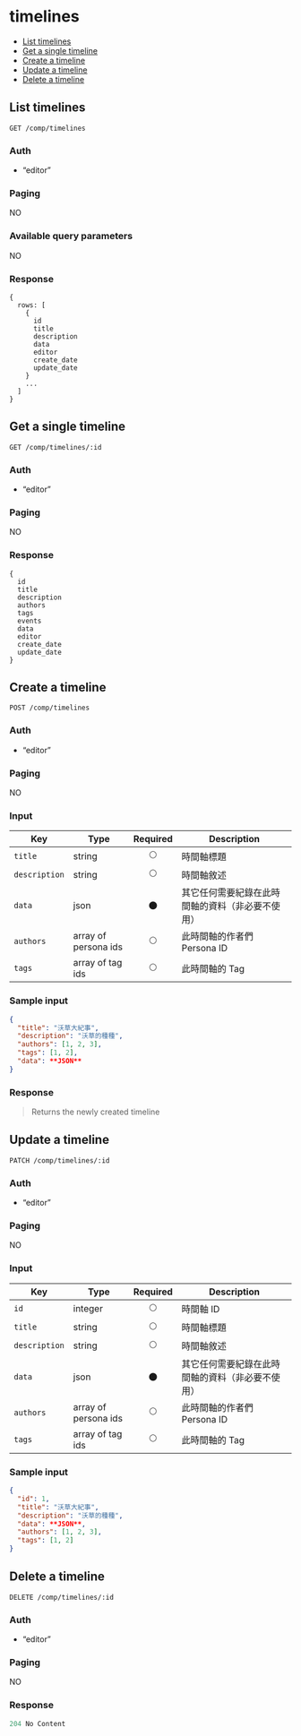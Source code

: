 # timelines

- [List timelines](#list-timelines)
- [Get a single timeline](#get-a-single-timeline)
- [Create a timeline](#create-a-timeline)
- [Update a timeline](#update-a-timeline)
- [Delete a timeline](#delete-a-timeline)

## List timelines
```
GET /comp/timelines
```

### Auth
- “editor”

### Paging
NO

### Available query parameters
NO

### Response
```
{
  rows: [
    {
      id
      title
      description
      data
      editor
      create_date
      update_date
    }
    ...
  ]
}
```

## Get a single timeline
```
GET /comp/timelines/:id
```

### Auth
- “editor”

### Paging
NO

### Response
```
{
  id
  title
  description
  authors
  tags
  events
  data
  editor
  create_date
  update_date
}
```

## Create a timeline
```
POST /comp/timelines
```

### Auth
- “editor”

### Paging
NO

### Input

| Key | Type | Required | Description |
| --- | --- | :---: | --- |
| `title` | string | 🌕 | 時間軸標題 |
| `description` | string | 🌕 | 時間軸敘述 |
| `data` | json | 🌑 | 其它任何需要紀錄在此時間軸的資料（非必要不使用） |
| `authors` | array of persona ids | 🌕 | 此時間軸的作者們 Persona ID |
| `tags` | array of tag ids | 🌕 | 此時間軸的 Tag |

### Sample input
```json
{
  "title": "沃草大紀事",
  "description": "沃草的種種",
  "authors": [1, 2, 3],
  "tags": [1, 2],
  "data": **JSON**
}
```

### Response
> Returns the newly created timeline

## Update a timeline
```
PATCH /comp/timelines/:id
```

### Auth
- “editor”

### Paging
NO

### Input

| Key | Type | Required | Description |
| --- | --- | :---: | --- |
| `id` | integer | 🌕 | 時間軸 ID |
| `title` | string | 🌕 | 時間軸標題 |
| `description` | string | 🌕 | 時間軸敘述 |
| `data` | json | 🌑 | 其它任何需要紀錄在此時間軸的資料（非必要不使用） |
| `authors` | array of persona ids | 🌕 | 此時間軸的作者們 Persona ID |
| `tags` | array of tag ids | 🌕 | 此時間軸的 Tag |

### Sample input
```json
{
  "id": 1,
  "title": "沃草大紀事",
  "description": "沃草的種種",
  "data": **JSON**,
  "authors": [1, 2, 3],
  "tags": [1, 2]
}
```

## Delete a timeline
```
DELETE /comp/timelines/:id
```

### Auth
- “editor”

### Paging
NO

### Response
```javascript
204 No Content
```
